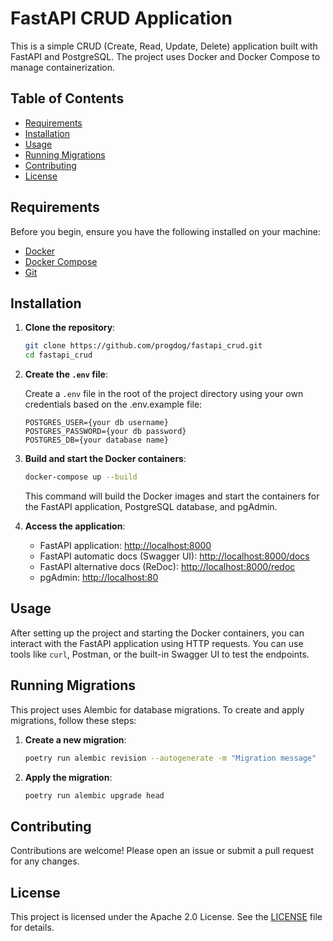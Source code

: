 # FastAPI CRUD Application

This is a simple CRUD (Create, Read, Update, Delete) application built with FastAPI and PostgreSQL. The project uses Docker and Docker Compose to manage containerization.

## Table of Contents

- [Requirements](#requirements)
- [Installation](#installation)
- [Usage](#usage)
- [Running Migrations](#running-migrations)
- [Contributing](#contributing)
- [License](#license)

## Requirements

Before you begin, ensure you have the following installed on your machine:

- [Docker](https://www.docker.com/products/docker-desktop)
- [Docker Compose](https://docs.docker.com/compose/install/)
- [Git](https://git-scm.com/)

## Installation

1. **Clone the repository**:

    ```sh
    git clone https://github.com/progdog/fastapi_crud.git
    cd fastapi_crud
    ```

2. **Create the `.env` file**:

    Create a `.env` file in the root of the project directory using your own credentials based on the .env.example file:

    ```env
    POSTGRES_USER={your db username}
    POSTGRES_PASSWORD={your db password}
    POSTGRES_DB={your database name}
    ```

3. **Build and start the Docker containers**:

    ```sh
    docker-compose up --build
    ```

    This command will build the Docker images and start the containers for the FastAPI application, PostgreSQL database, and pgAdmin.

4. **Access the application**:

    - FastAPI application: [http://localhost:8000](http://localhost:8000)
    - FastAPI automatic docs (Swagger UI): [http://localhost:8000/docs](http://localhost:8000/docs)
    - FastAPI alternative docs (ReDoc): [http://localhost:8000/redoc](http://localhost:8000/redoc)
    - pgAdmin: [http://localhost:80](http://localhost:80)

## Usage

After setting up the project and starting the Docker containers, you can interact with the FastAPI application using HTTP requests. You can use tools like `curl`, Postman, or the built-in Swagger UI to test the endpoints.

## Running Migrations

This project uses Alembic for database migrations. To create and apply migrations, follow these steps:

1. **Create a new migration**:

    ```sh
    poetry run alembic revision --autogenerate -m "Migration message"
    ```

2. **Apply the migration**:

    ```sh
    poetry run alembic upgrade head
    ```

## Contributing

Contributions are welcome! Please open an issue or submit a pull request for any changes.

## License

This project is licensed under the Apache 2.0 License. See the [LICENSE](https://www.apache.org/licenses/LICENSE-2.0.txt) file for details.


